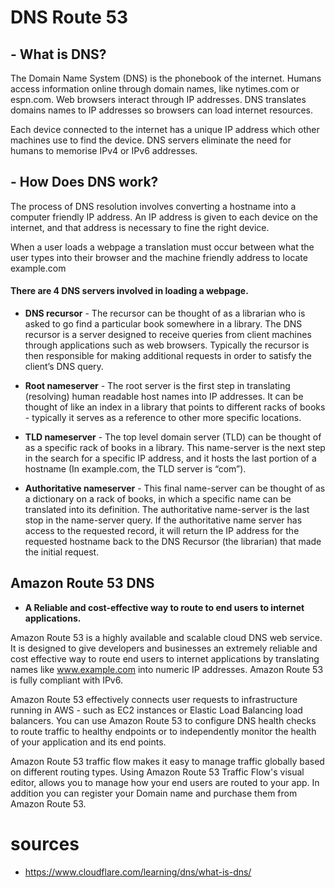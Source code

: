 # DNS Route 53

## - What is DNS?

The Domain Name System (DNS) is the phonebook of the internet. Humans access information online through domain names, like nytimes.com or espn.com. Web browsers interact through IP addresses. DNS translates domains names to IP addresses so browsers can load internet resources.

Each device connected to the internet has a unique IP address which other machines use to find the device. DNS servers eliminate the need for humans to memorise IPv4 or IPv6 addresses.

## - How Does DNS work?

The process of DNS resolution involves converting a hostname into a computer friendly IP address. An IP address is given to each device on the internet, and that address is necessary to fine the right device.

When a user loads a webpage a translation must occur between what the user types into their browser and the machine friendly address to locate example.com

#### There are 4 DNS servers involved in loading a webpage.

* **DNS recursor** - The recursor can be thought of as a librarian who is asked to go find a particular book somewhere in a library. The DNS recursor is a server designed to receive queries from client machines through applications such as web browsers. Typically the recursor is then responsible for making additional requests in order to satisfy the client’s DNS query.

* **Root nameserver** - The root server is the first step in translating (resolving) human readable host names into IP addresses. It can be thought of like an index in a library that points to different racks of books - typically it serves as a reference to other more specific locations.

* **TLD nameserver** - The top level domain server (TLD) can be thought of as a specific rack of books in a library. This name-server is the next step in the search for a specific IP address, and it hosts the last portion of a hostname (In example.com, the TLD server is “com”).

* **Authoritative nameserver** - This final name-server can be thought of as a dictionary on a rack of books, in which a specific name can be translated into its definition. The authoritative name-server is the last stop in the name-server query. If the authoritative name server has access to the requested record, it will return the IP address for the requested hostname back to the DNS Recursor (the librarian) that made the initial request.



## Amazon Route 53 DNS
- **A Reliable and cost-effective way to route to end users to internet applications.**

Amazon Route 53 is a highly available and scalable cloud DNS web service. It is designed to give developers and businesses an extremely reliable and cost effective way to route end users to internet applications by translating names like www.example.com into numeric IP addresses. Amazon Route 53 is fully compliant with IPv6.

Amazon Route 53 effectively connects user requests to infrastructure running in AWS - such as EC2 instances or  Elastic Load Balancing load balancers.  You can use Amazon Route 53 to configure DNS health checks to route traffic to healthy endpoints or to independently monitor the health of your application and its end points.

Amazon Route 53 traffic flow makes it easy to manage traffic globally based on different routing types. Using Amazon Route 53 Traffic Flow's visual editor, allows you to manage how your end users are routed to your app. In addition you can register your Domain name and purchase them from Amazon Route 53.


# **sources**
- https://www.cloudflare.com/learning/dns/what-is-dns/
